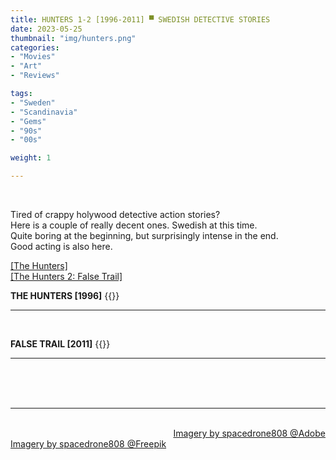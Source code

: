 ```yaml
---
title: HUNTERS 1-2 [1996-2011] ▀ SWEDISH DETECTIVE STORIES
date: 2023-05-25
thumbnail: "img/hunters.png"
categories:	
- "Movies"
- "Art"
- "Reviews"

tags:
- "Sweden"
- "Scandinavia"
- "Gems"
- "90s"
- "00s"

weight: 1

---
```


<br>

Tired of crappy holywood detective action stories? 
<br>
Here is a couple of really decent ones. Swedish at this time.
<br>
Quite boring at the beginning, but surprisingly intense in the end.
<br>
Good acting is also here.

[[The Hunters]](https://www.imdb.com/title/tt0116736)
<br>
[[The Hunters 2: False Trail]](https://www.imdb.com/title/tt1560671)


<b>THE HUNTERS [1996]</b>
{{<youtube YaAh-bkWmi4>}}
<hr>
<br>


<b>FALSE TRAIL [2011]</b>
{{<youtube jBwZYClqukY>}}
<hr>
<br>

<br>                        
<br>

<hr>

<div class="demo_line_two_stock_links">

<p style="text-align:right; margin-bottom: 0;">
<br>
<a href="https://stock.adobe.com/contributor/204789995/spacedrone808" target="_blank">Imagery by spacedrone808 @Adobe </a></p>
<a href="https://www.freepik.com/author/spacedrone808" target="_blank">Imagery by spacedrone808 @Freepik </a></p>

</div>